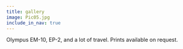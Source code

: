 ```yaml
---
title: gallery
image: Pic05.jpg
include_in_nav: true
---
```


Olympus EM-10, EP-2, and a lot of travel. Prints available on request.

<div class="box alt">

<div class="row uniform 50%">
<div class="4u"><span class="image fit"><img src="assets/images/Pic02.jpg" alt="" /></span></div>
</div>

<div class="row uniform 50%">
<div class="4u"><span class="image fit"><img src="assets/images/Pic03.jpg" alt="" /></span></div>
</div>

<div class="row uniform 50%">
<div class="4u"><span class="image fit"><img src="assets/images/Pic04.jpg" alt="" /></span></div>
</div>

<!-- <div class="row uniform 50%">
<div class="4u"><span class="image fit"><img src="assets/images/Pic05.jpg" alt="" /></span></div>
</div> -->

<div class="row uniform 50%">
<div class="4u"><span class="image fit"><img src="assets/images/Pic06.jpg" alt="" /></span></div>
</div>

<div class="row uniform 50%">
<div class="4u"><span class="image fit"><img src="assets/images/Pic07.jpg" alt="" /></span></div>
</div>

<div class="row uniform 50%">
<div class="4u"><span class="image fit"><img src="assets/images/Pic08.jpg" alt="" /></span></div>
</div>

<div class="row uniform 50%">
<div class="4u"><span class="image fit"><a href="https://www.flickr.com/photos/umbriel/27294628299/in/album-72157675488876997/"><img src="assets/images/Pic09.jpg" alt="" /></a></span></div>
</div>

<div class="row uniform 50%">
<div class="4u"><span class="image fit"><a href="https://www.flickr.com/photos/umbriel/27294628299/in/album-72157675488876997/"><img src="assets/images/Pic10.jpg" alt="" /></a></span></div>
</div>

<div class="row uniform 50%">
<div class="4u"><span class="image fit"><img src="assets/images/Pic11.jpg" alt="" /></span></div>
</div>

<!-- <div class="row uniform 50%">
<div class="4u"><span class="image fit"><img src="assets/images/Pic12.jpg" alt="" /></span></div>
</div> -->

<div class="row uniform 50%">
<div class="4u"><span class="image fit"><img src="assets/images/Pic13.jpg" alt="" /></span></div>
</div>

<div class="row uniform 50%">
<div class="4u"><span class="image fit"><img src="assets/images/Pic14.jpg" alt="" /></span></div>
</div>

<div class="row uniform 50%">
<div class="4u"><span class="image fit"><img src="assets/images/Pic15.jpg" alt="" /></span></div>
</div>

<div class="row uniform 50%">
<div class="4u"><span class="image fit"><img src="assets/images/Pic16.jpg" alt="" /></span></div>
</div>

<div class="row uniform 50%">
<div class="4u"><span class="image fit"><img src="assets/images/Pic17.jpg" alt="" /></span></div>
</div>

<div class="row uniform 50%">
<div class="4u"><span class="image fit"><img src="assets/images/Pic18.jpg" alt="" /></span></div>
</div>

<div class="row uniform 50%">
<div class="4u"><span class="image fit"><img src="assets/images/Pic19.jpg" alt="" /></span></div>
</div>

<div class="row uniform 50%">
<div class="4u"><span class="image fit"><img src="assets/images/Pic20.jpg" alt="" /></span></div>
</div>

<div class="row uniform 50%">
<div class="4u"><span class="image fit"><img src="assets/images/Pic21.jpg" alt="" /></span></div>
</div>

<div class="row uniform 50%">
<div class="4u"><span class="image fit"><img src="assets/images/Pic22.jpg" alt="" /></span></div>
</div>

<div class="row uniform 50%">
<div class="4u"><span class="image fit"><img src="assets/images/Pic23.jpg" alt="" /></span></div>
</div>

<div class="row uniform 50%">
<div class="4u"><span class="image fit"><img src="assets/images/Pic24.jpg" alt="" /></span></div>
</div>

<div class="row uniform 50%">
<div class="4u"><span class="image fit"><img src="assets/images/Pic25.jpg" alt="" /></span></div>
</div>

<div class="row uniform 50%">
<div class="4u"><span class="image fit"><img src="assets/images/Pic26.jpg" alt="" /></span></div>
</div>

<div class="row uniform 50%">
<div class="4u"><span class="image fit"><img src="assets/images/Pic27.jpg" alt="" /></span></div>
</div>

<div class="row uniform 50%">
<div class="4u"><span class="image fit"><img src="assets/images/Pic28.jpg" alt="" /></span></div>
</div>

<div class="row uniform 50%">
<div class="4u"><span class="image fit"><img src="assets/images/Pic29.jpg" alt="" /></span></div>
</div>

<!-- <div class="row uniform 50%">
<div class="4u"><span class="image fit"><img src="assets/images/Pic30.jpg" alt="" /></span></div>
</div>. -->

<div class="row uniform 50%">
<div class="4u"><span class="image fit"><img src="assets/images/Pic31.jpg" alt="" /></span></div>
</div>

<div class="row uniform 50%">
<div class="4u"><span class="image fit"><img src="assets/images/Pic32.jpg" alt="" /></span></div>
</div>

<div class="row uniform 50%">
<div class="4u"><span class="image fit"><img src="assets/images/Pic33.jpg" alt="" /></span></div>
</div>

<div class="row uniform 50%">
<div class="4u"><span class="image fit"><img src="assets/images/Pic34.jpg" alt="" /></span></div>
</div>

<div class="row uniform 50%">
<div class="4u"><span class="image fit"><img src="assets/images/Pic35.jpg" alt="" /></span></div>
</div>

<div class="row uniform 50%">
<div class="4u"><span class="image fit"><img src="assets/images/Pic36.jpg" alt="" /></span></div>
</div>

<div class="row uniform 50%">
<div class="4u"><span class="image fit"><img src="assets/images/Pic37.jpg" alt="" /></span></div>
</div>

<div class="row uniform 50%">
<div class="4u"><span class="image fit"><img src="assets/images/Pic38.jpg" alt="" /></span></div>
</div>

<div class="row uniform 50%">
<div class="4u"><span class="image fit"><img src="assets/images/Pic39.jpg" alt="" /></span></div>
</div>

<!-- <div class="row uniform 50%">
<div class="4u"><span class="image fit"><img src="assets/images/Pic40.jpg" alt="" /></span></div>
</div> -->

<div class="row uniform 50%">
<div class="4u"><span class="image fit"><img src="assets/images/Pic41.jpg" alt="" /></span></div>
</div>

<div class="row uniform 50%">
<div class="4u"><span class="image fit"><img src="assets/images/Pic42.jpg" alt="" /></span></div>
</div>

<div class="row uniform 50%">
<div class="4u"><span class="image fit"><img src="assets/images/Pic43.jpg" alt="" /></span></div>
</div>

<div class="row uniform 50%">
<div class="4u"><span class="image fit"><img src="assets/images/Pic44.jpg" alt="" /></span></div>
</div>

<div class="row uniform 50%">
<div class="4u"><span class="image fit"><img src="assets/images/Pic45.jpg" alt="" /></span></div>
</div>

<div class="row uniform 50%">
<div class="4u"><span class="image fit"><img src="assets/images/Pic46.jpg" alt="" /></span></div>
</div>

<div class="row uniform 50%">
<div class="4u"><span class="image fit"><img src="assets/images/Pic47.jpg" alt="" /></span></div>
</div>

<div class="row uniform 50%">
<div class="4u"><span class="image fit"><img src="assets/images/Pic48.jpg" alt="" /></span></div>
</div>

<div class="row uniform 50%">
<div class="4u"><span class="image fit"><img src="assets/images/Pic49.jpg" alt="" /></span></div>
</div>

</div>
